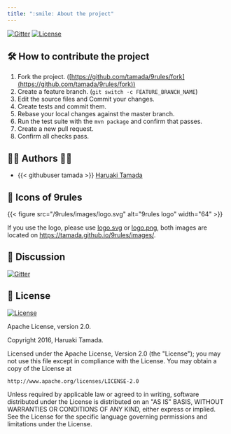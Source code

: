 ```yaml
---
title: ":smile: About the project"
---
```


[![Gitter](https://badges.gitter.im/9rules/Lobby.svg)](https://gitter.im/9rules/Lobby?utm_source=badge&utm_medium=badge&utm_campaign=pr-badge)
[![License](https://img.shields.io/badge/License-Apache%202.0-blue.svg?style=flat)](https://github.com/tamada/9rules/blob/master/LICENSE)


## :hammer_and_wrench: How to contribute the project

1. Fork the project. ([https://github.com/tamada/9rules/fork](https://github.com/tamada/9rules/fork))
2. Create a feature branch. (`git switch -c FEATURE_BRANCH_NAME`)
3. Edit the source files and Commit your changes.
4. Create tests and commit them.
5. Rebase your local changes against the master branch.
6. Run the test suite with the `mvn package` and confirm that passes.
7. Create a new pull request.
8. Confirm all checks pass.

## :man_office_worker: Authors :woman_office_worker:

* {{< githubuser tamada >}} [Haruaki Tamada](https://github.com/tamada)

## :jack_o_lantern: Icons of 9rules

{{< figure src="/9rules/images/logo.svg" alt="9rules logo" width="64" >}}

If you use the logo, please use [logo.svg](https://tamada.github.io/9rules/images/logo.svg) or [logo.png](https://tamada.github.io/9rules/images/logo.png), both images are located on https://tamada.github.io/9rules/images/.

## :speech_balloon: Discussion

[![Gitter](https://badges.gitter.im/9rules/Lobby.svg)](https://gitter.im/9rules/Lobby?utm_source=badge&utm_medium=badge&utm_campaign=pr-badge)

## :scroll: License

[![License](https://img.shields.io/badge/License-Apache%202.0-blue.svg?style=flat)](https://github.com/tamada/9rules/blob/master/LICENSE)

Apache License, version 2.0.

Copyright 2016, Haruaki Tamada.

Licensed under the Apache License, Version 2.0 (the "License");
you may not use this file except in compliance with the License.
You may obtain a copy of the License at

    http://www.apache.org/licenses/LICENSE-2.0
    
Unless required by applicable law or agreed to in writing, software
distributed under the License is distributed on an "AS IS" BASIS,
WITHOUT WARRANTIES OR CONDITIONS OF ANY KIND, either express or implied.
See the License for the specific language governing permissions and
limitations under the License.

